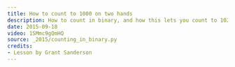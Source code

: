 ```yaml
---
title: How to count to 1000 on two hands
description: How to count in binary, and how this lets you count to 1023 on two hands.
date: 2015-09-18
video: 1SMmc9gQmHQ
source: _2015/counting_in_binary.py
credits:
- Lesson by Grant Sanderson
---
```

